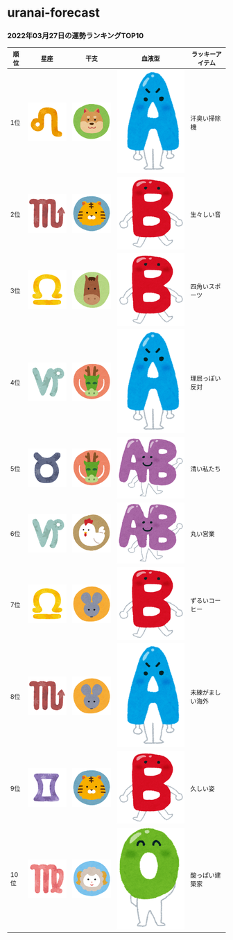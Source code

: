 # uranai-forecast

### 2022年03月27日の運勢ランキングTOP10
|順位|星座|干支|血液型|ラッキーアイテム|
|-----------|-----------|-----------|-----------|-----------|
|1位|<img src='imgs/sign/small/seiza_mark05_shishi.png'>|<img src='imgs/eto/small/eto_mark11_inu.png'>|<img src='imgs/blood/small/ketsuekigata_a.png'>|汗臭い掃除機|
|2位|<img src='imgs/sign/small/seiza_mark08_sasori.png'>|<img src='imgs/eto/small/eto_mark03_tora.png'>|<img src='imgs/blood/small/ketsuekigata_b.png'>|生々しい音|
|3位|<img src='imgs/sign/small/seiza_mark07_tenbin.png'>|<img src='imgs/eto/small/eto_mark07_uma.png'>|<img src='imgs/blood/small/ketsuekigata_b.png'>|四角いスポーツ|
|4位|<img src='imgs/sign/small/seiza_mark10_yagi.png'>|<img src='imgs/eto/small/eto_mark05_tatsu.png'>|<img src='imgs/blood/small/ketsuekigata_a.png'>|理屈っぽい反対|
|5位|<img src='imgs/sign/small/seiza_mark02_oushi.png'>|<img src='imgs/eto/small/eto_mark05_tatsu.png'>|<img src='imgs/blood/small/ketsuekigata_ab.png'>|清い私たち|
|6位|<img src='imgs/sign/small/seiza_mark10_yagi.png'>|<img src='imgs/eto/small/eto_mark10_tori.png'>|<img src='imgs/blood/small/ketsuekigata_ab.png'>|丸い営業|
|7位|<img src='imgs/sign/small/seiza_mark07_tenbin.png'>|<img src='imgs/eto/small/eto_mark01_nezumi.png'>|<img src='imgs/blood/small/ketsuekigata_b.png'>|ずるいコーヒー|
|8位|<img src='imgs/sign/small/seiza_mark08_sasori.png'>|<img src='imgs/eto/small/eto_mark01_nezumi.png'>|<img src='imgs/blood/small/ketsuekigata_a.png'>|未練がましい海外|
|9位|<img src='imgs/sign/small/seiza_mark03_futago.png'>|<img src='imgs/eto/small/eto_mark03_tora.png'>|<img src='imgs/blood/small/ketsuekigata_b.png'>|久しい姿|
|10位|<img src='imgs/sign/small/seiza_mark06_otome.png'>|<img src='imgs/eto/small/eto_mark08_hitsuji.png'>|<img src='imgs/blood/small/ketsuekigata_o.png'>|酸っぱい建築家|
